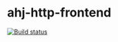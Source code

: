 # ahj-http-frontend

[![Build status](https://ci.appveyor.com/api/projects/status/kj3i5k7g7hrhc5t6?svg=true)](https://ci.appveyor.com/project/Svetlana-Kutyeva1974/ahj-http-frontend)